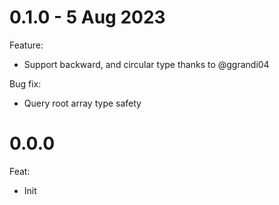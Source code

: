 # 0.1.0 - 5 Aug 2023
Feature:
- Support backward, and circular type thanks to @ggrandi04

Bug fix:
- Query root array type safety

# 0.0.0
Feat:
- Init
